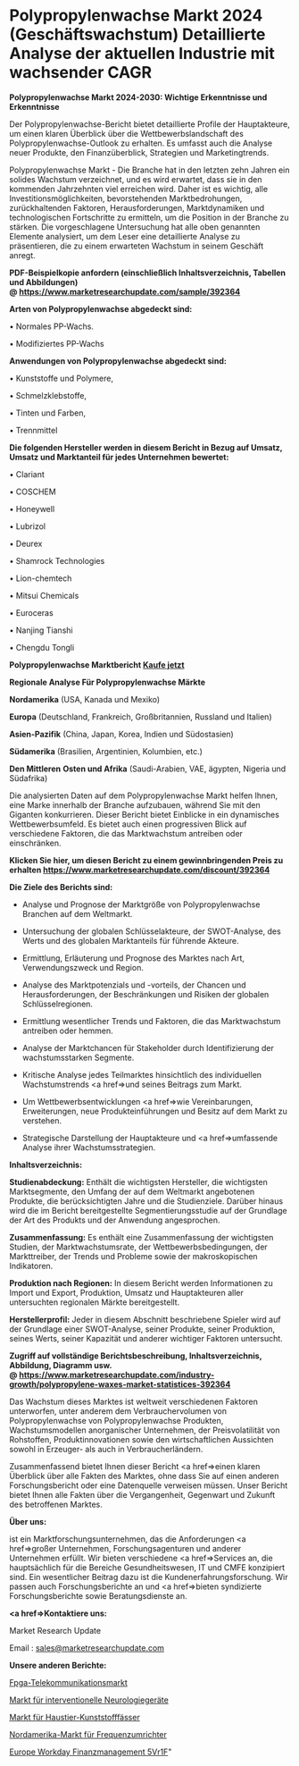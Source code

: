 # Polypropylenwachse Markt 2024 (Geschäftswachstum) Detaillierte Analyse der aktuellen Industrie mit wachsender CAGR

<strong>Polypropylenwachse Markt 2024-2030: Wichtige Erkenntnisse und Erkenntnisse</strong>

Der Polypropylenwachse-Bericht bietet detaillierte Profile der Hauptakteure, um einen klaren Überblick über die Wettbewerbslandschaft des Polypropylenwachse-Outlook zu erhalten. Es umfasst auch die Analyse neuer Produkte, den Finanzüberblick, Strategien und Marketingtrends.

Polypropylenwachse Markt - Die Branche hat in den letzten zehn Jahren ein solides Wachstum verzeichnet, und es wird erwartet, dass sie in den kommenden Jahrzehnten viel erreichen wird. Daher ist es wichtig, alle Investitionsmöglichkeiten, bevorstehenden Marktbedrohungen, zurückhaltenden Faktoren, Herausforderungen, Marktdynamiken und technologischen Fortschritte zu ermitteln, um die Position in der Branche zu stärken. Die vorgeschlagene Untersuchung hat alle oben genannten Elemente analysiert, um dem Leser eine detaillierte Analyse zu präsentieren, die zu einem erwarteten Wachstum in seinem Geschäft anregt.

<strong><b>PDF-Beispielkopie anfordern (einschließlich Inhaltsverzeichnis, Tabellen und Abbildungen) @ </b></strong><strong><a href=https://www.marketresearchupdate.com/sample/392364><strong>https://www.marketresearchupdate.com/sample/392364</u></a></strong></strong>

<strong>Arten von Polypropylenwachse abgedeckt sind:</strong>

• Normales PP-Wachs.

• Modifiziertes PP-Wachs

<strong>Anwendungen von Polypropylenwachse abgedeckt sind:</strong>

• Kunststoffe und Polymere,

• Schmelzklebstoffe,

• Tinten und Farben,

• Trennmittel

<strong>Die folgenden Hersteller werden in diesem Bericht in Bezug auf Umsatz, Umsatz und Marktanteil für jedes Unternehmen bewertet:</strong>

• Clariant

• COSCHEM

• Honeywell

• Lubrizol

• Deurex

• Shamrock Technologies

• Lion-chemtech

• Mitsui Chemicals

• Euroceras

• Nanjing Tianshi

• Chengdu Tongli

<strong>Polypropylenwachse Marktbericht <a href=https://www.marketresearchupdate.com/buynow/392364>Kaufe jetzt</a></strong>

<strong>Regionale Analyse Für Polypropylenwachse Märkte</strong>

<strong>Nordamerika</strong> (USA, Kanada und Mexiko)

<strong>Europa</strong> (Deutschland, Frankreich, Großbritannien, Russland und Italien)

<strong>Asien-Pazifik</strong> (China, Japan, Korea, Indien und Südostasien)

<strong>Südamerika</strong> (Brasilien, Argentinien, Kolumbien, etc.)

<strong>Den Mittleren</strong> <strong>Osten und Afrika</strong> (Saudi-Arabien, VAE, ägypten, Nigeria und Südafrika)

Die analysierten Daten auf dem Polypropylenwachse Markt helfen Ihnen, eine Marke innerhalb der Branche aufzubauen, während Sie mit den Giganten konkurrieren. Dieser Bericht bietet Einblicke in ein dynamisches Wettbewerbsumfeld. Es bietet auch einen progressiven Blick auf verschiedene Faktoren, die das Marktwachstum antreiben oder einschränken.

<strong>Klicken Sie hier, um diesen Bericht zu einem gewinnbringenden Preis zu erhalten
</strong><strong><a href=https://www.marketresearchupdate.com/discount/392364>https://www.marketresearchupdate.com/discount/392364</b></u></strong></a>

<strong>Die Ziele des Berichts sind:</strong>

- Analyse und Prognose der Marktgröße von Polypropylenwachse Branchen auf dem Weltmarkt.

- Untersuchung der globalen Schlüsselakteure, der SWOT-Analyse, des Werts und des globalen Marktanteils für führende Akteure.

- Ermittlung, Erläuterung und Prognose des Marktes nach Art, Verwendungszweck und Region.

- Analyse des Marktpotenzials und -vorteils, der Chancen und Herausforderungen, der Beschränkungen und Risiken der globalen Schlüsselregionen.

- Ermittlung wesentlicher Trends und Faktoren, die das Marktwachstum antreiben oder hemmen.

- Analyse der Marktchancen für Stakeholder durch Identifizierung der wachstumsstarken Segmente.

- Kritische Analyse jedes Teilmarktes hinsichtlich des individuellen Wachstumstrends <a href=>und</a> seines Beitrags zum Markt.

- Um Wettbewerbsentwicklungen <a href=>wie</a> Vereinbarungen, Erweiterungen, neue Produkteinführungen und Besitz auf dem Markt zu verstehen.

- Strategische Darstellung der Hauptakteure und <a href=>umfas</a>sende Analyse ihrer Wachstumsstrategien.

<strong>Inhaltsverzeichnis:</strong>

<strong>Studienabdeckung:</strong> Enthält die wichtigsten Hersteller, die wichtigsten Marktsegmente, den Umfang der auf dem Weltmarkt angebotenen Produkte, die berücksichtigten Jahre und die Studienziele. Darüber hinaus wird die im Bericht bereitgestellte Segmentierungsstudie auf der Grundlage der Art des Produkts und der Anwendung angesprochen.

<strong>Zusammenfassung:</strong> Es enthält eine Zusammenfassung der wichtigsten Studien, der Marktwachstumsrate, der Wettbewerbsbedingungen, der Markttreiber, der Trends und Probleme sowie der makroskopischen Indikatoren.

<strong>Produktion nach Regionen:</strong> In diesem Bericht werden Informationen zu Import und Export, Produktion, Umsatz und Hauptakteuren aller untersuchten regionalen Märkte bereitgestellt.

<strong>Herstellerprofil:</strong> Jeder in diesem Abschnitt beschriebene Spieler wird auf der Grundlage einer SWOT-Analyse, seiner Produkte, seiner Produktion, seines Werts, seiner Kapazität und anderer wichtiger Faktoren untersucht.

<strong><b>Zugriff auf vollständige Berichtsbeschreibung, Inhaltsverzeichnis, Abbildung, Diagramm usw. @ </b></strong><strong><a href=https://www.marketresearchupdate.com/industry-growth/polypropylene-waxes-market-statistices-392364>https://www.marketresearchupdate.com/industry-growth/polypropylene-waxes-market-statistices-392364</a></strong>

Das Wachstum dieses Marktes ist weltweit verschiedenen Faktoren unterworfen, unter anderem dem Verbrauchervolumen von Polypropylenwachse von Polypropylenwachse Produkten, Wachstumsmodellen anorganischer Unternehmen, der Preisvolatilität von Rohstoffen, Produktinnovationen sowie den wirtschaftlichen Aussichten sowohl in Erzeuger- als auch in Verbraucherländern.

Zusammenfassend bietet Ihnen dieser Bericht <a href=>einen</a> klaren Überblick über alle Fakten des Marktes, ohne dass Sie auf einen anderen Forschungsbericht oder eine Datenquelle verweisen müssen. Unser Bericht bietet Ihnen alle Fakten über die Vergangenheit, Gegenwart und Zukunft des betroffenen Marktes.

<strong>Über uns:</strong>

 ist ein Marktforschungsunternehmen, das die Anforderungen <a href=>großer</a> Unternehmen, Forschungsagenturen und anderer Unternehmen erfüllt. Wir bieten verschiedene <a href=>Services</a> an, die hauptsächlich für die Bereiche Gesundheitswesen, IT und CMFE konzipiert sind. Ein wesentlicher Beitrag dazu ist die Kundenerfahrungsforschung. Wir passen auch Forschungsberichte an und <a href=>bieten</a> syndizierte Forschungsberichte sowie Beratungsdienste an.

<strong><a href=>Kontaktiere uns:</a></strong>

Market Research Update

Email : sales@marketresearchupdate.com

<strong>Unsere anderen Berichte:</strong>

<a href=https://www.linkedin.com/pulse/fpga-telecom-market-analyzing-latest-developments>Fpga-Telekommunikationsmarkt</a>

<a href=https://www.linkedin.com/pulse/interventional-neurology-device-market-research>Markt für interventionelle Neurologiegeräte</a>

<a href=https://www.linkedin.com/pulse/pet-plastic-kegs-market-2023-analysis-growth-drivers-vendors>Markt für Haustier-Kunststofffässer</a>

<a href=https://www.linkedin.com/pulse/north-america-variable-frequency-drives-market>Nordamerika-Markt für Frequenzumrichter</a>

<a href=https://www.linkedin.com/pulse/europe-workday-financial-management-5vr1f/>Europe Workday Finanzmanagement 5Vr1F</a>"
